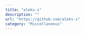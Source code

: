 ```yaml
---
title: "aleks-s"
description: ""
url: "https://github.com/aleks-s"
category: "Miscellaneous"
---
```

